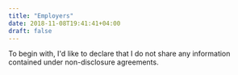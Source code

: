 ```yaml
---
title: "Employers"
date: 2018-11-08T19:41:41+04:00
draft: false
---
```


To begin with, I'd like to declare that I do not share any information contained under non-disclosure agreements.
